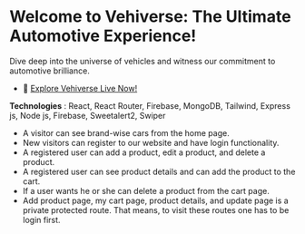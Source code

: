# Welcome to Vehiverse: The Ultimate Automotive Experience!

Dive deep into the universe of vehicles and witness our commitment to automotive brilliance.

- 🚗 [Explore Vehiverse Live Now!](https://vehiverse.web.app/)

**Technologies** : React, React Router, Firebase, MongoDB, Tailwind, Express js, Node js, Firebase, Sweetalert2, Swiper


* A visitor can see brand-wise cars from the home page.
* New visitors can register to our website and have login functionality.
* A registered user can add a product, edit a product, and delete a product.
* A registered user can see product details and can add the product to the cart.
* If a user wants he or she can delete a product from the cart page.
* Add product page, my cart page, product details, and update page is a private protected route. That means, to visit these routes one has to be login first.

